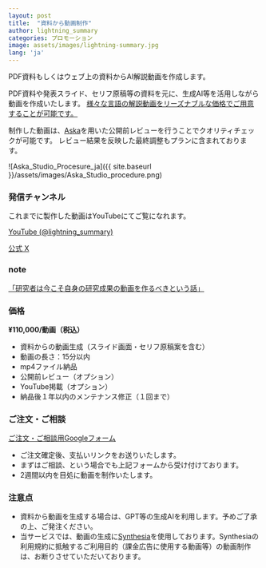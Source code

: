 ```yaml
---
layout: post
title:  "資料から動画制作"
author: lightning_summary
categories: プロモーション
image: assets/images/lightning-summary.jpg
lang: 'ja'
---
```

PDF資料もしくはウェブ上の資料からAI解説動画を作成します。

PDF資料や発表スライド、セリフ原稿等の資料を元に、生成AI等を活用しながら動画を作成いたします。
<a href="#">様々な言語の解説動画をリーズナブルな価格でご用意することが可能です。</a>

制作した動画は、<a href="https://aska.systems/ja">Aska</a>を用いた公開前レビューを行うことでクオリティチェックが可能です。
レビュー結果を反映した最終調整もプランに含まれております。

![Aska_Studio_Procesure_ja]({{ site.baseurl }}/assets/images/Aska_Studio_procedure.png)


### 発信チャンネル
これまでに製作した動画はYouTubeにてご覧になれます。

<a class="btn btn-primary text-white" href="https://www.youtube.com/@lightning_summary/videos">YouTube (@lightning_summary)</a>

<a class="btn btn-primary text-white" href="https://twitter.com/LightninSummary">公式 X</a>

### note

[「研究者は今こそ自身の研究成果の動画を作るべきという話」](https://note.com/tatsurokawamoto/n/n6c9cb6d71c0d?sub_rt=share_pb)


### 価格

**¥110,000/動画（税込）** 

- 資料からの動画生成（スライド画面・セリフ原稿案を含む）
- 動画の長さ：15分以内
- mp4ファイル納品
- 公開前レビュー（オプション）
- YouTube掲載（オプション）
- 納品後１年以内のメンテナンス修正（１回まで）


### ご注文・ご相談

<a class="btn btn-primary text-white" href="https://docs.google.com/forms/d/e/1FAIpQLSeB_X5ie151T50PbzQvfVAwi8B1MJhOi1PE2UibfGfXXp6BYw/viewform?usp=sf_link">ご注文・ご相談用Googleフォーム</a>

- ご注文確定後、支払いリンクをお送りいたします。
- まずはご相談、という場合でも上記フォームから受け付けております。
- 2週間以内を目処に動画を制作いたします。


### 注意点
- 資料から動画を生成する場合は、GPT等の生成AIを利用します。予めご了承の上、ご発注ください。
- 当サービスでは、動画の生成に[Synthesia](https://www.synthesia.io/)を使用しております。Synthesiaの利用規約に抵触するご利用目的（課金広告に使用する動画等）の動画制作は、お断りさせていただいております。
